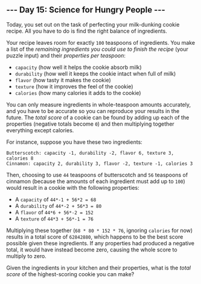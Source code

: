 ## \--- Day 15: Science for Hungry People ---

Today, you set out on the task of perfecting your milk-dunking cookie recipe.
All you have to do is find the right balance of ingredients.

Your recipe leaves room for exactly `100` teaspoons of ingredients. You make a
list of the _remaining ingredients you could use to finish the recipe_ (your
puzzle input) and their _properties per teaspoon_:

  * `capacity` (how well it helps the cookie absorb milk)
  * `durability` (how well it keeps the cookie intact when full of milk)
  * `flavor` (how tasty it makes the cookie)
  * `texture` (how it improves the feel of the cookie)
  * `calories` (how many calories it adds to the cookie)

You can only measure ingredients in whole-teaspoon amounts accurately, and you
have to be accurate so you can reproduce your results in the future. The
_total score_ of a cookie can be found by adding up each of the properties
(negative totals become `0`) and then multiplying together everything except
calories.

For instance, suppose you have these two ingredients:

    
    
    Butterscotch: capacity -1, durability -2, flavor 6, texture 3, calories 8
    Cinnamon: capacity 2, durability 3, flavor -2, texture -1, calories 3
    

Then, choosing to use `44` teaspoons of butterscotch and `56` teaspoons of
cinnamon (because the amounts of each ingredient must add up to `100`) would
result in a cookie with the following properties:

  * A `capacity` of `44*-1 + 56*2 = 68`
  * A `durability` of `44*-2 + 56*3 = 80`
  * A `flavor` of `44*6 + 56*-2 = 152`
  * A `texture` of `44*3 + 56*-1 = 76`

Multiplying these together (`68 * 80 * 152 * 76`, ignoring `calories` for now)
results in a total score of `62842880`, which happens to be the best score
possible given these ingredients. If any properties had produced a negative
total, it would have instead become zero, causing the whole score to multiply
to zero.

Given the ingredients in your kitchen and their properties, what is the _total
score_ of the highest-scoring cookie you can make?

